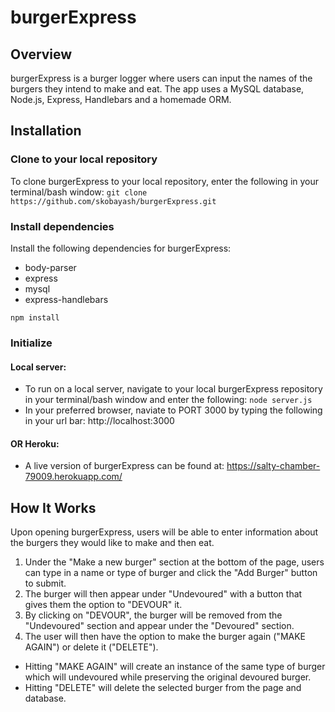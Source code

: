 # burgerExpress

## Overview
burgerExpress is a burger logger where users can input the names of the burgers they intend to make and eat. The app uses a MySQL database, Node.js, Express, Handlebars and a homemade ORM.

## Installation
### Clone to your local repository
To clone burgerExpress to your local repository, enter the following in your terminal/bash window:
``` git clone https://github.com/skobayash/burgerExpress.git ```
### Install dependencies
Install the following dependencies for burgerExpress:
* body-parser
* express
* mysql
* express-handlebars

``` npm install ```
### Initialize
#### Local server:
* To run on a local server, navigate to your local burgerExpress repository in your terminal/bash window and enter the following: ``` node server.js ```
* In your preferred browser, naviate to PORT 3000 by typing the following in your url bar: http://localhost:3000

#### OR Heroku:
* A live version of burgerExpress can be found at: https://salty-chamber-79009.herokuapp.com/

## How It Works
Upon opening burgerExpress, users will be able to enter information about the burgers they would like to make and then eat. 
1. Under the "Make a new burger" section at the bottom of the page, users can type in a name or type of burger and click the "Add Burger" button to submit.
2. The burger will then appear under "Undevoured" with a button that gives them the option to "DEVOUR" it.
3. By clicking on "DEVOUR", the burger will be removed from the "Undevoured" section and appear under the "Devoured" section. 
4. The user will then have the option to make the burger again ("MAKE AGAIN") or delete it ("DELETE"). 
- Hitting "MAKE AGAIN" will create an instance of the same type of burger which will undevoured while preserving the original devoured burger.
- Hitting "DELETE" will delete the selected burger from the page and database.
